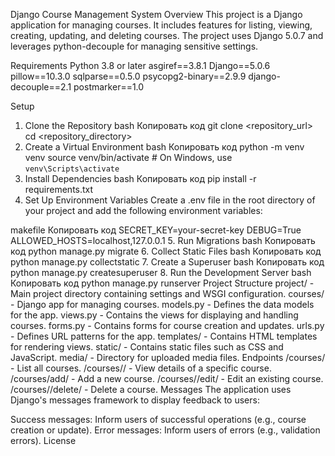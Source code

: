 Django Course Management System
Overview
This project is a Django application for managing courses. It includes features for listing, viewing, creating, updating, and deleting courses. The project uses Django 5.0.7 and leverages python-decouple for managing sensitive settings.

Requirements
Python 3.8 or later
asgiref==3.8.1
Django==5.0.6
pillow==10.3.0
sqlparse==0.5.0
psycopg2-binary==2.9.9
django-decouple==2.1
postmarker==1.0

Setup
1. Clone the Repository
bash
Копировать код
git clone <repository_url>
cd <repository_directory>
2. Create a Virtual Environment
bash
Копировать код
python -m venv venv
source venv/bin/activate  # On Windows, use `venv\Scripts\activate`
3. Install Dependencies
bash
Копировать код
pip install -r requirements.txt
4. Set Up Environment Variables
Create a .env file in the root directory of your project and add the following environment variables:

makefile
Копировать код
SECRET_KEY=your-secret-key
DEBUG=True
ALLOWED_HOSTS=localhost,127.0.0.1
5. Run Migrations
bash
Копировать код
python manage.py migrate
6. Collect Static Files
bash
Копировать код
python manage.py collectstatic
7. Create a Superuser
bash
Копировать код
python manage.py createsuperuser
8. Run the Development Server
bash
Копировать код
python manage.py runserver
Project Structure
project/ - Main project directory containing settings and WSGI configuration.
courses/ - Django app for managing courses.
models.py - Defines the data models for the app.
views.py - Contains the views for displaying and handling courses.
forms.py - Contains forms for course creation and updates.
urls.py - Defines URL patterns for the app.
templates/ - Contains HTML templates for rendering views.
static/ - Contains static files such as CSS and JavaScript.
media/ - Directory for uploaded media files.
Endpoints
/courses/ - List all courses.
/courses/<slug>/ - View details of a specific course.
/courses/add/ - Add a new course.
/courses/<slug>/edit/ - Edit an existing course.
/courses/<slug>/delete/ - Delete a course.
Messages
The application uses Django's messages framework to display feedback to users:

Success messages: Inform users of successful operations (e.g., course creation or update).
Error messages: Inform users of errors (e.g., validation errors).
License
